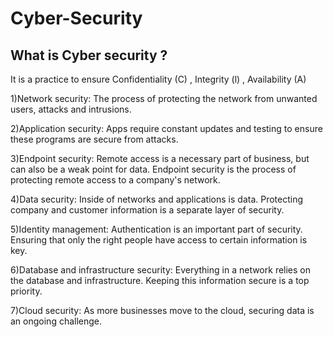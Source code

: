 # Cyber-Security

## What is Cyber security ?

It is a practice to ensure Confidentiality (C) , Integrity (l) , Availability (A)

1)Network security: The process of protecting the network from unwanted users, attacks and intrusions.

2)Application security: Apps require constant updates and testing to ensure these programs are secure from attacks.

3)Endpoint security: Remote access is a necessary part of business, but can also be a weak point for data. Endpoint security is the process of protecting remote access to a company's network.

4)Data security: Inside of networks and applications is data. Protecting
company and customer information is a separate layer of security.

5)Identity management: Authentication is an important part of security. Ensuring that only the right people have access to certain information is key.

6)Database and infrastructure security: Everything in a network relies on the database and infrastructure. Keeping this information secure is a top priority.

7)Cloud security: As more businesses move to the cloud, securing data is an ongoing challenge.